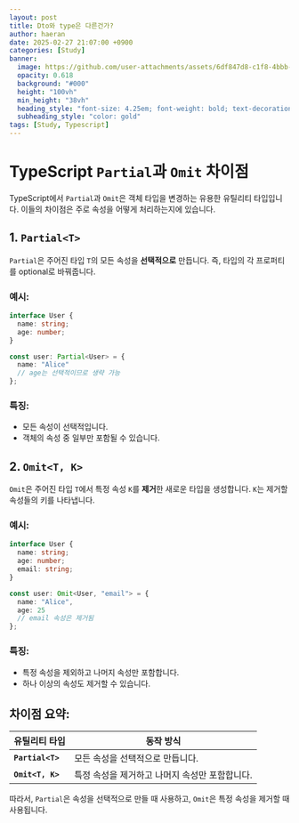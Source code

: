 ```yaml
---
layout: post
title: Dto와 type은 다른건가?
author: haeran
date: 2025-02-27 21:07:00 +0900
categories: [Study]
banner:
  image: https://github.com/user-attachments/assets/6df847d8-c1f8-4bbb-90cb-80da6ddbe884
  opacity: 0.618
  background: "#000"
  height: "100vh"
  min_height: "38vh"
  heading_style: "font-size: 4.25em; font-weight: bold; text-decoration: underline"
  subheading_style: "color: gold"
tags: [Study, Typescript]
---
```


# TypeScript `Partial`과 `Omit` 차이점

TypeScript에서 `Partial`과 `Omit`은 객체 타입을 변경하는 유용한 유틸리티 타입입니다. 이들의 차이점은 주로 속성을 어떻게 처리하는지에 있습니다.

## 1. `Partial<T>`

`Partial`은 주어진 타입 `T`의 모든 속성을 **선택적으로** 만듭니다. 즉, 타입의 각 프로퍼티를 optional로 바꿔줍니다.

### 예시:
```typescript
interface User {
  name: string;
  age: number;
}

const user: Partial<User> = {
  name: "Alice"
  // age는 선택적이므로 생략 가능
};
```

### 특징:
- 모든 속성이 선택적입니다.
- 객체의 속성 중 일부만 포함될 수 있습니다.

## 2. `Omit<T, K>`

`Omit`은 주어진 타입 `T`에서 특정 속성 `K`를 **제거**한 새로운 타입을 생성합니다. `K`는 제거할 속성들의 키를 나타냅니다.

### 예시:
```typescript
interface User {
  name: string;
  age: number;
  email: string;
}

const user: Omit<User, "email"> = {
  name: "Alice",
  age: 25
  // email 속성은 제거됨
};
```

### 특징:
- 특정 속성을 제외하고 나머지 속성만 포함합니다.
- 하나 이상의 속성도 제거할 수 있습니다.

## 차이점 요약:

| 유틸리티 타입     | 동작 방식                                                 |
|-------------------|-----------------------------------------------------------|
| **`Partial<T>`**   | 모든 속성을 선택적으로 만듭니다.                          |
| **`Omit<T, K>`**   | 특정 속성을 제거하고 나머지 속성만 포함합니다.            |

따라서, `Partial`은 속성을 선택적으로 만들 때 사용하고, `Omit`은 특정 속성을 제거할 때 사용됩니다.
